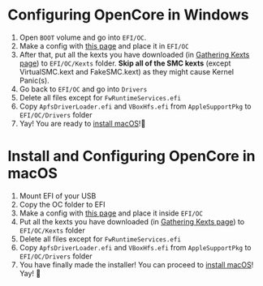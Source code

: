 # Configuring OpenCore in Windows

1. Open `BOOT` volume and go into `EFI/OC`. 
2. Make a config with [this page](../config/) and place it in `EFI/OC`
2. After that, put all the kexts you have downloaded \(in [Gathering Kexts page](../../get-started/prerequisites/README#gathering-kexts)\) to `EFI/OC/Kexts` folder. **Skip all of the SMC kexts** \(except VirtualSMC.kext and FakeSMC.kext\) as they might cause Kernel Panic\(s\).
3. Go back to `EFI/OC` and go into `Drivers`
4. Delete all files except for `FwRuntimeServices.efi`
5. Copy `ApfsDriverLoader.efi` and `VBoxHfs.efi` from `AppleSupportPkg` to `EFI/OC/Drivers` folder
6. Yay! You are ready to [install macOS](../../actual-installation/actual-installation-part-1/)!🥳

# Install and Configuring OpenCore in macOS

1. Mount EFI of your USB
2. Copy the OC folder to EFI
2. Make a config with [this page](../config/) and place it inside `EFI/OC`
4. Put all the kexts you have downloaded \(in [Gathering Kexts page](../../get-started/prerequisites/README#gathering-kexts)\) to `EFI/OC/Kexts` folder
5. Delete all files except for `FwRuntimeServices.efi`
6. Copy `ApfsDriverLoader.efi` and `VBoxHfs.efi` from `AppleSupportPkg` to `EFI/OC/Drivers` folder
7. You have finally made the installer! You can proceed to [install macOS](../../actual-installation/actual-installation-part-1/)! Yay! 🥳 

